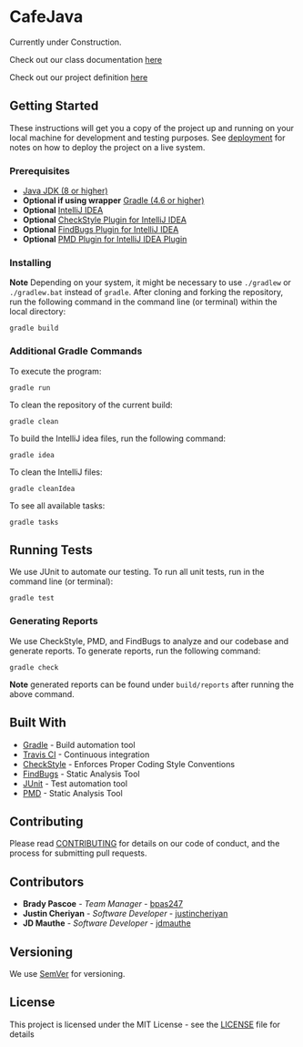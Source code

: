# CafeJava

Currently under Construction.

Check out our class documentation [here](javadocs)

Check out our project definition [here](PROJECT-DEFINITION.md)


## Getting Started

These instructions will get you a copy of the project up and running on your local machine for development and testing purposes. See [deployment](#deployment) for notes on how to deploy the project on a live system.

### Prerequisites

-   [Java JDK (8 or higher)](http://www.oracle.com/technetwork/java/javase/downloads/jdk8-downloads-2133151.html)
-   **Optional if using wrapper** [Gradle (4.6 or higher)](https://gradle.org/install/)
-   **Optional** [IntelliJ IDEA](https://www.jetbrains.com/idea/)
-   **Optional** [CheckStyle Plugin for IntelliJ IDEA](https://plugins.jetbrains.com/plugin/1065-checkstyle-idea)
-   **Optional** [FindBugs Plugin for IntelliJ IDEA](https://plugins.jetbrains.com/plugin/3847-findbugs-idea)
-   **Optional** [PMD Plugin for IntelliJ IDEA Plugin](https://pmd.github.io/latest/pmd_userdocs_tools.html#idea)

### Installing

**Note** Depending on your system, it might be necessary to use `./gradlew` or `./gradlew.bat` instead of `gradle`.
After cloning and forking the repository, run the following command in the command line (or terminal) within the local directory:

    gradle build

### Additional Gradle Commands

To execute the program:

    gradle run

To clean the repository of the current build:

    gradle clean

To build the IntelliJ idea files, run the following command:

    gradle idea

To clean the IntelliJ files:

    gradle cleanIdea

To see all available tasks:

    gradle tasks

## Running Tests

We use JUnit to automate our testing. To run all unit tests, run in the command line (or terminal):

    gradle test

### Generating Reports

We use CheckStyle, PMD, and FindBugs to analyze and our codebase and generate reports. To generate reports, run the following command:

    gradle check

**Note** generated reports can be found under `build/reports` after running the above command.

## Built With

-   [Gradle](https://gradle.org/) - Build automation tool
-   [Travis CI](https://travis-ci.org/) - Continuous integration
-   [CheckStyle](http://checkstyle.sourceforge.net/) - Enforces Proper Coding Style Conventions
-   [FindBugs](http://findbugs.sourceforge.net/) - Static Analysis Tool
-   [JUnit](https://junit.org/junit4/) - Test automation tool
-   [PMD](https://pmd.github.io/) - Static Analysis Tool

## Contributing

Please read [CONTRIBUTING](CONTRIBUTING.md) for details on our code of conduct, and the process for submitting pull requests.

## Contributors

-   **Brady Pascoe** - _Team Manager_ - [bpas247](https://github.com/bpas247)
-   **Justin Cheriyan** - _Software Developer_ - [justincheriyan](https://github.com/justincheriyan)
-   **JD Mauthe** - _Software Developer_ - [jdmauthe](https://github.com/jdmauthe)

## Versioning

We use [SemVer](http://semver.org/) for versioning.

## License

This project is licensed under the MIT License - see the [LICENSE](https://github.com/bpas247/CafeJava/blob/master/LICENSE) file for details